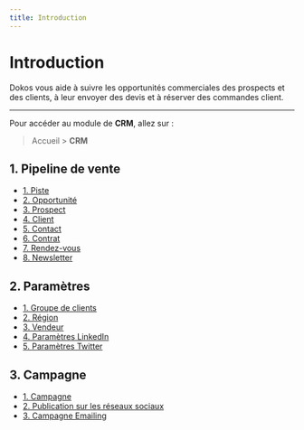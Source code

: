 ```yaml
---
title: Introduction
---
```


# Introduction

Dokos vous aide à suivre les opportunités commerciales des prospects et des clients, à leur envoyer des devis et à réserver des commandes client.

--- 

Pour accéder au module de **CRM**, allez sur :

> Accueil > **CRM**


## 1. Pipeline de vente

- [1. Piste](/dokos/crm/piste)
- [2. Opportunité](/dokos/crm/opportunite)
- [3. Prospect](/dokos/crm/prospect)
- [4. Client](/dokos/parametrage/clients)
- [5. Contact](/dodock/fonctionnalites/contacts-adresses/contacts)
- [6. Contrat](/dokos/crm/contrat)
- [7. Rendez-vous](/dokos/crm/rendez-vous)
- [8. Newsletter](/dokos/crm/newsletter)

## 2. Paramètres

- [1. Groupe de clients](/dokos/parametrage/clients#groupes-de-clients)
- [2. Région](/dokos/parametrage/clients#territoires)
- [3. Vendeur](/dokos/ventes/commercial)
- [4. Paramètres LinkedIn](/dokos/crm/reseaux-sociaux)
- [5. Paramètres Twitter](/dokos/crm/reseaux-sociaux)

## 3. Campagne

- [1. Campagne](/dokos/crm/campagne)
- [2. Publication sur les réseaux sociaux](/dokos/crm/reseaux-sociaux)
- [3. Campagne Emailing](/dokos/crm/email-campaign)